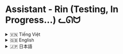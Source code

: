 # Assistant - Rin (Testing, In Progress...) ᓚᘏᗢ

<!-- Vietnamese -->
<details>
  <summary>🇻🇳 Tiếng Việt</summary>

## Giới thiệu

Assistant - Rin là một trợ lý ảo mạnh mẽ được xây dựng bằng Python, sử dụng mô hình ngôn ngữ lớn (LLM) Gemini của Google để thực hiện nhiều tác vụ khác nhau.  Rin có khả năng thực thi mã Python, thực thi lệnh hệ thống, xử lý file, và tương tác với người dùng qua giao diện dòng lệnh.  Điểm đặc biệt của Rin là khả năng tự đánh giá và cải thiện kết quả thực thi thông qua việc sử dụng một mô hình Gemini thứ hai để kiểm tra chéo.

## Tính năng

*   **Thực thi mã Python:**  Cho phép người dùng yêu cầu Rin thực thi các đoạn mã Python. Rin sẽ tạo mã, thực thi, và trả về kết quả, bao gồm cả đầu ra (stdout), lỗi (stderr), và thời gian thực thi.
*   **Thực thi lệnh hệ thống:**  Cho phép người dùng yêu cầu Rin thực thi các lệnh hệ thống (PowerShell trên Windows).  Rin sẽ sử dụng Gemini để tạo lệnh, thực thi, và trả về kết quả, bao gồm cả đầu ra, lỗi, mã trả về, và đánh giá của Gemini thứ hai.
*   **Xử lý file nâng cao:**  Cung cấp các chức năng xử lý file như đọc, ghi, chỉnh sửa (thay thế, xóa, thêm nội dung), tạo code Python, sửa lỗi code Python, và nâng cấp code Python.  Rin cũng hỗ trợ nhiều định dạng file khác nhau (text, JSON, CSV, DOCX, XLSX).
*   **Tương tác với Gemini:**  Giao tiếp trực tiếp với mô hình Gemini để trả lời các câu hỏi chung, không liên quan đến plugin.
*   **Ghi nhớ:**  Lưu trữ lịch sử các tương tác và kết quả thực thi vào các file memory, cho phép sử dụng lại thông tin trong các phiên làm việc sau.
*   **Giám sát file:** (Tính năng thử nghiệm) Có khả năng giám sát sự thay đổi của file và thông báo cho người dùng.
*   **Giao diện dòng lệnh:**  Tương tác với người dùng thông qua giao diện dòng lệnh, với màu sắc và hiệu ứng để tăng trải nghiệm.

## Cài đặt

1.  **Yêu cầu:**
    *   Python 3.7 trở lên.
    *   Các thư viện (xem file `requirements.txt` để biết chi tiết): `google-generativeai`, `python-magic`, `psutil`, `watchdog`, `pygments`, `docx`, `openpyxl`, `wmi`, `ctypes`, `rich`.

2.  **Các bước cài đặt:**

    ```bash
    git clone https://github.com/your-username/your-repository-name.git # Thay bằng link repo của bạn
    cd your-repository-name
    python -m venv moitruongao
    moitruongao\Scripts\activate  # Hoặc  source moitruongao/bin/activate  trên Linux/macOS
    pip install -r requirements.txt
    ```
    * Thay `your-username` và `your-repository-name` bằng liên kết repo github của bạn.
    * Chạy file `run.bat` để tạo và kích hoạt môi trường ảo `moitruongao`, cài đặt các thư viện cần thiết và chạy chương trình. Hoặc chạy các lệnh trên theo cách thủ công

3.  **Chạy ứng dụng:**
    *  Chạy file `run.bat`
    ```
    run.bat
    ```
    *  Hoặc chạy file `rin.py`
     ```
      python rin.py
      ```

4. **Cấu hình:**
   *   Cấu hình API key, tên model, và các tham số khác trong file `utils/cau_hinh.py`.
        *   Thay `API_KEY` bằng API key Gemini của bạn.

## Hướng dẫn sử dụng

*   **Tương tác cơ bản:** Nhập câu hỏi hoặc yêu cầu trực tiếp vào giao diện dòng lệnh.
*   **Thực thi mã Python:**  Bắt đầu câu hỏi bằng ký tự `$` (ví dụ: `$ print("Hello")`).  Rin sẽ hiểu đây là yêu cầu thực thi mã Python.
    *   **Ví dụ:** `$ tính tổng của 2 số 5 và 7`
*   **Thực thi lệnh hệ thống:** Bắt đầu câu hỏi bằng ký tự `@`. Rin sẽ hiểu đây là yêu cầu thực thi lệnh hệ thống.
    *   **Ví dụ:** `@ danh sách các tiến trình đang chạy`
*   **Xử lý file:** Bắt đầu câu hỏi bằng ký tự `#`, theo sau là đường dẫn file và yêu cầu (ví dụ: `# "C:\test.txt" đọc file`). Rin hỗ trợ các hành động sau:
    *   `đọc file`: Đọc nội dung file.  **Ví dụ:** `# "C:\my_folder\test.txt" đọc file`
    *   `chỉnh sửa file`: Chỉnh sửa nội dung file (thay thế, xóa, thêm).   **Ví dụ:** `# "C:\my_folder\test.txt" chỉnh sửa file, thay thế "xin chào" bằng "hello"`
    *   `ghi file`: Ghi nội dung vào file.  **Ví dụ:** `# "C:\my_folder\test.txt" ghi file với nội dung "Đây là nội dung mới"`
    *   `tạo code`: Tạo code Python theo yêu cầu.  **Ví dụ:** `# "C:\my_folder\my_script.py" viết cho tôi một mã python có chức năng tính giai thừa`
    *   `fix_code`: Sửa lỗi code Python.  **Ví dụ:** `# "C:\my_folder\error_script.py" fix code`
    *    `nâng cấp`: Nâng cấp code Python. **Ví dụ:** `#"C:\my_folder\old_script.py" nâng cấp code`
*   **Load memory:**  Bắt đầu câu hỏi bằng ký tự `!` theo sau là tên file memory (ví dụ: `! memory_file.json`).  Thao tác này sẽ load thông tin từ file memory đã lưu trước đó.
    * **Ví dụ:** `!my_previous_session.json`
*  **Thoát:** Gõ `0`.
*  **Ngắt tiến trình:** Gõ `2`.

## Cấu trúc thư mục
```
Assistant/
├── .git/ (Không liệt kê)
├── .gitignore
├── bieutuong/ (Không liệt kê)
├── cac_plugin/
│   ├── thuc_thi_lenh_he_thong.py
│   ├── thuc_thi_python.py
│   ├── xu_ly_file_plugin.py
│   ├── __init__.py
│   ├── __pycache__/ (Không liệt kê)
├── chat.py
├── core/
│   ├── chat.py
│   ├── __init__.py
│   ├── __pycache__/ (Không liệt kê)
├── memory/ (Không liệt kê)
├── rin.py
├── run.bat
├── utils/
│   ├── animation/
│   │   ├── hieu_ung.py
│   │   ├── __init__.py
│   │   ├── __pycache__/ (Không liệt kê)
│   ├── cau_hinh.py
│   ├── nhat_ky.py
│   ├── __init__.py
│   ├── __pycache__/ (Không liệt kê)
├── __init__.py
├── __pycache__/ (Không liệt kê)
```

</details>

<!-- English -->
<details>
  <summary>🇬🇧 English</summary>

## Introduction

Assistant - Rin is a powerful virtual assistant built with Python, using Google's Gemini large language model (LLM) to perform various tasks. Rin is capable of executing Python code, executing system commands, processing files, and interacting with users via the command-line interface.  A special feature of Rin is its ability to self-evaluate and improve execution results by using a second Gemini model for cross-checking.

## Features

*   **Execute Python code:** Allows users to request Rin to execute Python code snippets. Rin will generate the code, execute it, and return the results, including output (stdout), errors (stderr), and execution time.
*   **Execute system commands:** Allows users to request Rin to execute system commands (PowerShell on Windows).  Rin will use Gemini to generate the command, execute it, and return the results, including output, errors, return code, and evaluation by the second Gemini model.
*   **Advanced file processing:** Provides file processing functions such as reading, writing, editing (replacing, deleting, adding content), creating Python code, fixing Python code errors, and upgrading Python code.  Rin also supports various file formats (text, JSON, CSV, DOCX, XLSX).
*   **Interact with Gemini:** Communicate directly with the Gemini model to answer general questions, not related to plugins.
*   **Memory:** Stores interaction history and execution results in memory files, allowing reuse of information in subsequent working sessions.
*   **File monitoring:** (Experimental feature) Capable of monitoring file changes and notifying the user.
*   **Command-line interface:** Interacts with the user through the command-line interface, with colors and effects to enhance the experience.

## Installation

1.  **Requirements:**
    *   Python 3.7 or higher.
    *   Libraries (see `requirements.txt` file for details):  `google-generativeai`, `python-magic`, `psutil`, `watchdog`, `pygments`, `docx`, `openpyxl`, `wmi`, `ctypes`, `rich`.

2.  **Installation steps:**

    ```bash
    git clone https://github.com/your-username/your-repository-name.git # Replace with your repo link
    cd your-repository-name
    python -m venv virtual_environment_name
    virtual_environment_name\Scripts\activate  # Or  source virtual_environment_name/bin/activate  on Linux/macOS
    pip install -r requirements.txt
    ```
     * Replace `your-username` and `your-repository-name` with your github repo link.
    *  Run the `run.bat` file to create and activate the `moitruongao` virtual environment, install the necessary libraries and run the program. Or run the above commands manually.

3.  **Run the application:**
    *  Run `run.bat` file
    ```
    run.bat
    ```
    *  Or run `rin.py` file.
    ```
    python rin.py
    ```
4.  **Configuration:**
   *   Configure the API key, model name, and other parameters in the `utils/cau_hinh.py` file.
       *   Replace `API_KEY` with your Gemini API key.

## Usage

*   **Basic interaction:** Enter questions or requests directly into the command-line interface.
*   **Execute Python code:** Start the question with the `$` character (e.g., `$ print("Hello")`). Rin will understand this as a request to execute Python code.
    *   **Example:** `$ calculate the sum of 5 and 7`
*   **Execute system commands:** Start the question with the `@` character (e.g., `@ Get-Process`). Rin will understand this as a request to execute a PowerShell command.
    *   **Example:** `@ list running processes`
*   **File processing:** Start the question with the `#` character, followed by the file path and request (e.g., `# "C:\test.txt" read file`).  Rin supports the following actions:
    *   `read file`: Read the file content.  **Example:** `# "C:\my_folder\test.txt" read file`
    *   `edit file`: Edit the file content (replace, delete, add). Example: `# "C:\my_folder\test.txt" edit file, replace "hello" with "hi"`.
    *   `write file`: Write content to the file.  Example: `# "C:\my_folder\test.txt" write file with content "This is the new content"`.
    *   `create code`: Create Python code as requested.  Example: `# "C:\my_folder\my_script.py" write me a python code to calculate the factorial of a number`.
    *   `fix_code`: Fix Python code. Example: `# "C:\my_folder\error_script.py" fix code`.
    *  `upgrade`: Upgrade Python Code. Example: `# "C:\my_folder\old_script.py" upgrade`
*   **Load memory:** Start the question with the `!` character followed by the memory file name (e.g., `! memory_file.json`). This will load information from a previously saved memory file.
    *  **Example:** `!my_previous_session.json`
*   **Exit:** Type `0`.
*   **Interrupt process:** Type `2`.

## Folder Structure
```
Assistant/
├── .git/ (Not listed)
├── .gitignore
├── bieutuong/ (Not listed)
├── cac_plugin/
│   ├── thuc_thi_lenh_he_thong.py
│   ├── thuc_thi_python.py
│   ├── xu_ly_file_plugin.py
│   ├── __init__.py
│   ├── __pycache__/ (Not listed)
├── chat.py
├── core/
│   ├── chat.py
│   ├── __init__.py
│   ├── __pycache__/ (Not listed)
├── memory/ (Not listed)
├── rin.py
├── run.bat
├── utils/
│   ├── animation/
│   │   ├── hieu_ung.py
│   │   ├── __init__.py
│   │   ├── __pycache__/ (Not listed)
│   ├── cau_hinh.py
│   ├── nhat_ky.py
│   ├── __init__.py
│   ├── __pycache__/ (Not listed)
├── __init__.py
├── __pycache__/ (Not listed)
```
</details>

<!-- Japanese -->
<details>
  <summary>🇯🇵 日本語</summary>

## 概要

Assistant - Rinは、Pythonで構築された強力な仮想アシスタントであり、GoogleのGemini大規模言語モデル（LLM）を使用してさまざまなタスクを実行します。Rinは、Pythonコードの実行、システムコマンドの実行、ファイル処理、コマンドラインインターフェースを介したユーザーとの対話が可能です。Rinの特別な機能は、クロスチェックのために2番目のGeminiモデルを使用して実行結果を自己評価および改善する機能です。

## 機能

*   **Pythonコードの実行:** ユーザーがPythonコードスニペットの実行をRinに要求できるようにします。Rinはコードを生成、実行し、出力（stdout）、エラー（stderr）、実行時間などの結果を返します。
*   **システムコマンドの実行:** ユーザーがシステムコマンド（WindowsではPowerShell）の実行をRinに要求できるようにします。RinはGeminiを使用してコマンドを生成、実行し、出力、エラー、リターンコード、2番目のGeminiモデルによる評価などの結果を返します。
*   **高度なファイル処理:** 読み取り、書き込み、編集（コンテンツの置換、削除、追加）、Pythonコードの作成、Pythonコードエラーの修正、Pythonコードのアップグレードなどのファイル処理機能を提供します。Rinは、さまざまなファイル形式（テキスト、JSON、CSV、DOCX、XLSX）もサポートしています。
*   **Geminiとの対話:** プラグインに関連しない一般的な質問に答えるために、Geminiモデルと直接通信します。
*   **メモリ:** インタラクション履歴と実行結果をメモリファイルに保存し、後続の作業セッションで情報を再利用できるようにします。
*   **ファイル監視:**（実験的機能）ファイルの変更を監視し、ユーザーに通知する機能。
*   **コマンドラインインターフェース:** コマンドラインインターフェースを介してユーザーと対話し、色と効果を使用してエクスペリエンスを向上させます。

## インストール

1.  **必要条件:**
    *   Python 3.7 以上
    *   ライブラリ (詳細は`requirements.txt`ファイルを参照): `google-generativeai`, `python-magic`, `psutil`, `watchdog`, `pygments`, `docx`, `openpyxl`, `wmi`, `ctypes`, `rich`.

2.  **インストール手順:**

    ```bash
    git clone https://github.com/your-username/your-repository-name.git # あなたのリポジトリのリンクに置き換えてください
    cd your-repository-name
    python -m venv virtual_environment_name
    virtual_environment_name\Scripts\activate  # または Linux/macOS では source virtual_environment_name/bin/activate
    pip install -r requirements.txt
    ```
    *  `your-username` と `your-repository-name` をあなたのGithubリポジトリのリンクに置き換えて下さい。
    * `run.bat` ファイルを実行して、`moitruongao` 仮想環境を作成およびアクティブ化し、必要なライブラリをインストールしてプログラムを実行します。 または、上記の手順を手動で実行してください。

3.  **アプリケーションの実行:**
     * `run.bat`ファイルを実行します
    ```
    run.bat
    ```
    * または、`rin.py`ファイルを実行します
    ```
    python rin.py
    ```

4. **設定:**
   * `utils/cau_hinh.py` ファイルで API キー、モデル名、およびその他のパラメータを設定します。
      * `API_KEY` を自分の Gemini API キーに置き換えてください。

## 使用方法

*   **基本的な操作:** コマンドラインインターフェースに質問またはリクエストを直接入力します。
*   **Pythonコードの実行:**  `$` 文字で質問を開始します (例: `$ print("Hello")`)。Rin は、これを Python コードの実行要求として理解します。
    *   **例:** `$ 5 と 7 の合計を計算する`
*   **システムコマンドの実行:** `@` 文字で質問を開始します (例: `@ Get-Process`)。Rin は、これを PowerShell コマンドの実行要求として理解します。
    *   **例:** `@ 実行中のプロセスを一覧表示する`
*   **ファイル処理:** `#` 文字で質問を開始し、その後にファイルパスとリクエストを続けます (例: `# "C:\test.txt" read file`)。Rin は以下のアクションをサポートしています:
    *   `read file`: ファイルの内容を読み込みます。  **例:** `# "C:\my_folder\test.txt" read file`
    *   `edit file`: ファイルの内容を編集します (置換、削除、追加)。例: `# "C:\my_folder\test.txt" edit file, replace "hello" with "hi"`.
    *   `write file`: ファイルに内容を書き込みます。例: `# "C:\my_folder\test.txt" write file with content "This is the new content"`.
    *   `create code`: 要求に応じて Python コードを作成します。例: `# "C:\my_folder\my_script.py" write me a python code to calculate the factorial of a number`.
    *   `fix_code`: Python コードを修正します。例: `# "C:\my_folder\error_script.py" fix code`.
    *   `upgrade`: Python コードをアップグレードします。例: `# "C:\my_folder\old_script.py" upgrade code`
*   **メモリのロード:** `!` 文字で質問を開始し、その後にメモリファイル名を続けます (例: `! memory_file.json`)。これにより、以前に保存されたメモリファイルから情報がロードされます。
     *  **例:** `!my_previous_session.json`
* **終了:** `0` と入力します。
*　**処理を中断:** `2`　を入力します。

## フォルダ構造
```
Assistant/
├── .git/ (リストされていません)
├── .gitignore
├── bieutuong/ (リストされていません)
├── cac_plugin/
│   ├── thuc_thi_lenh_he_thong.py
│   ├── thuc_thi_python.py
│   ├── xu_ly_file_plugin.py
│   ├── __init__.py
│   ├── __pycache__/ (リストされていません)
├── chat.py
├── core/
│   ├── chat.py
│   ├── __init__.py
│   ├── __pycache__/ (リストされていません)
├── memory/ (リストされていません)
├── rin.py
├── run.bat
├── utils/
│   ├── animation/
│   │   ├── hieu_ung.py
│   │   ├── __init__.py
│   │   ├── __pycache__/ (リストされていません)
│   ├── cau_hinh.py
│   ├── nhat_ky.py
│   ├── __init__.py
│   ├── __pycache__/ (リストされていません)
├── __init__.py
├── __pycache__/ (リストされていません)
```

</details>
